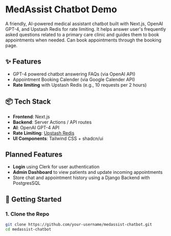 # MedAssist Chatbot Demo

A friendly, AI-powered medical assistant chatbot built with Next.js, OpenAI GPT-4, and Upstash Redis for rate limiting. It helps answer user's frequently asked questions related to a primary care clinic and guides them to book appointments when needed. Can book appointments through the booking page. 

## ✨ Features

- GPT-4 powered chatbot answering FAQs (via OpenAI API)
- Appointment Booking Calender (via Google Calender API)
- **Rate limiting** with Upstash Redis (e.g., 10 requests per 2 hours)

## 📦 Tech Stack

- **Frontend**: Next.js
- **Backend**: Server Actions / API routes
- **AI**: OpenAI GPT-4 API
- **Rate Limiting**: [Upstash Redis](https://upstash.com/)
- **UI Components**: Tailwind CSS + shadcn/ui


## Planned Features
- **Login** using Clerk for user authentication
- **Admin Dashboard** to view patients and update incoming appointments
- Store chat and appointment history using a Django Backend with PostgresSQL

## 🚀 Getting Started

### 1. Clone the Repo

```bash
git clone https://github.com/your-username/medassist-chatbot.git
cd medassist-chatbot
